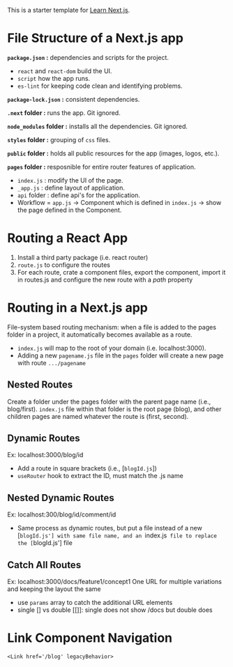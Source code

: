 This is a starter template for [Learn Next.js](https://nextjs.org/learn).

# File Structure of a Next.js app

**`package.json` :** dependencies and scripts for the project.

- `react` and `react-dom` build the UI.
- `script` how the app runs.
- `es-lint` for keeping code clean and identifying problems.

**`package-lock.json` :** consistent dependencies.

**`.next` folder :** runs the app. Git ignored.

**`node_modules` folder :** installs all the dependencies. Git ignored.

**`styles` folder :** grouping of `css` files.

**`public` folder :** holds all public resources for the app (images, logos, etc.).

**`pages` folder :** resposnible for entire router features of application.

- `index.js` : modify the UI of the page.
- `_app.js` : define layout of application.
- `api` folder : define api's for the application.
- Workflow = `app.js` -> Component which is defined in `index.js` -> show the page defined in the Component.

# Routing a React App

1. Install a third party package (i.e. react router)
2. `route.js` to configure the routes
3. For each route, crate a component files, export the component, import it in routes.js and configure the new route with a _path_ property

# Routing in a Next.js app

File-system based routing mechanism: when a file is added to the pages folder in a project, it automatically becomes available as a route.

- `index.js` will map to the root of your domain (i.e. localhost:3000).
- Adding a new `pagename.js` file in the `pages` folder will create a new page with route `.../pagename`

## Nested Routes

Create a folder under the pages folder with the parent page name (i.e., blog/first).
`index.js` file within that folder is the root page (blog), and other children pages are named whatever the route is (first, second).

## Dynamic Routes

Ex: localhost:3000/blog/id

- Add a route in square brackets (i.e., [`blogId.js`])
- `useRouter` hook to extract the ID, must match the .js name

## Nested Dynamic Routes

Ex: localhost:300/blog/id/comment/id

- Same process as dynamic routes, but put a file instead of a new [`blogId.js'] with same file name, and an `index.js` file to replace the [`blogId.js'] file

## Catch All Routes

Ex: localhost:3000/docs/feature1/concept1
One URL for multiple variations and keeping the layout the same

- use `params` array to catch the additional URL elements
- single [] vs double [[]]: single does not show /docs but double does

# Link Component Navigation

`<Link href='/blog' legacyBehavior>`
